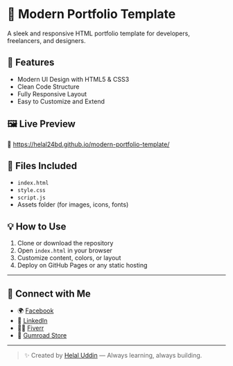 # 🎨 Modern Portfolio Template

A sleek and responsive HTML portfolio template for developers, freelancers, and designers.

## 🚀 Features
- Modern UI Design with HTML5 & CSS3
- Clean Code Structure
- Fully Responsive Layout
- Easy to Customize and Extend

## 🖼️ Live Preview
🔗 https://helal24bd.github.io/modern-portfolio-template/

## 📁 Files Included
- `index.html`
- `style.css`
- `script.js`
- Assets folder (for images, icons, fonts)

## 💡 How to Use
1. Clone or download the repository
2. Open `index.html` in your browser
3. Customize content, colors, or layout
4. Deploy on GitHub Pages or any static hosting

---

## 🔗 Connect with Me
- 🌍 [Facebook](https://www.facebook.com/helaluddin24hb)
- 💼 [LinkedIn](https://www.linkedin.com/in/helalbd/)
- 🧑‍💻 [Fiverr](https://www.fiverr.com/users/helal683bd)
- 🛒 [Gumroad Store](https://helalbd.gumroad.com)

---
> ✨ Created by [Helal Uddin](https://github.com/helal24bd) — Always learning, always building.
